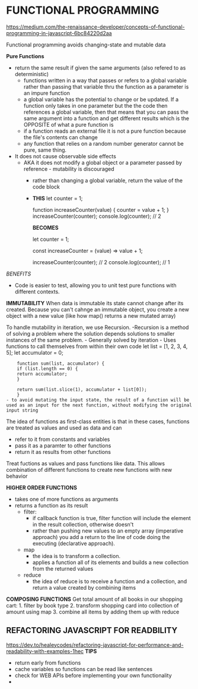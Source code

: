 # FUNCTIONAL PROGRAMMING

https://medium.com/the-renaissance-developer/concepts-of-functional-programming-in-javascript-6bc84220d2aa

Functional programming avoids changing-state and mutable data

**Pure Functions** 
  - return the same result if given the same arguments (also refered to as deterministic)
      - functions written in a way that passes or refers to a global variable rather than passing that variable thru the function as a parameter is an impure function
      - a global variable has the potential to change or be updated.  If a function only takes in one parameter but the the code then references a global variable, then that means that you can pass the same argument into a function and get different results which is the OPPOSITE of what a pure function is
      - if a function reads an external file it is not a pure function because the file's contents can change
      - any function that relies on a random number generator cannot be pure, same thing. 
  - It does not cause observable side effects
      - AKA it does not modify a global object or a parameter passed by reference - mutability is discouraged
          - rather than changing a global variable, return the value of the code block
          - **THIS**
            let counter = 1;

            function increaseCounter(value) {
            counter = value + 1;
            }
            increaseCounter(counter);
            console.log(counter); // 2

            **BECOMES**

            let counter = 1;

            const increaseCounter = (value) => value + 1;

            increaseCounter(counter); // 2
            console.log(counter); // 1    

*BENEFITS*
- Code is easier to test, allowing you to unit test pure functions with different contexts.

**IMMUTABILITY** 
When data is immutable its state cannot change after its created. Because you can't cahnge an immutable object, you create a new object with a new value (like how map() returns a new mutated array)

To handle mutability in iteration, we use Recursion.
  -Recursion is a method of solving a problem where the solution depends solutions to smaller instances of the same problem. 
    - Generally solved by iteration
    - Uses functions to call themselves from within their own code
        let list = [1, 2, 3, 4, 5];
        let accumulator = 0;

        function sum(list, accumulator) {
        if (list.length == 0) {
        return accumulator;
        }

        return sum(list.slice(1), accumulator + list[0]);
        }
    - to avoid mutating the input state, the result of a function will be used as an input for the next function, without modifying the original input string

The idea of functions as first-class entities is that in these cases, functions are treated as values and used as data and can 
  - refer to it from constants and variables
  - pass it as a paramter to other functions 
  - return it as results from other functions

Treat fuctions as values and pass functions like data.  This allows combination of different functions to create new functions with new behavior

**HIGHER ORDER FUNCTIONS** 
  - takes one of more functions as arguments 
  - returns a function as its result
      - filter: 
        - if callback function is true, filter function will include the element in the result collection, otherwise doesn't
        - rather than pushing new values to an empty array (imperative approach) you add a return to the line of code doing the executing (declarative approach).  
      - map
        - the idea is to transform a collection.
        - applies a function all of its elements and builds a new collection from the returned values
      - reduce
        - the idea of reduce is to receive a function and a collection, and return a value created by combining items

**COMPOSING FUNCTIONS**
Get total amount of all books in our shopping cart: 
    1. filter by book type
    2. transform shopping card into collection of amount using map
    3. combine all items by adding them up with reduce
<!-- -----
  let shoppingCart = [
  { productTitle: "Functional Programming", type: "books", amount: 10 },
  { productTitle: "Kindle", type: "eletronics", amount: 30 },
  { productTitle: "Shoes", type: "fashion", amount: 20 },
  { productTitle: "Clean Code", type: "books", amount: 60 }
]

const byBooks = (order) => order.type == "books";
const getAmount = (order) => order.amount;
const sumAmount = (acc, amount) => acc + amount;

function getTotalAmount(shoppingCart) {
  return shoppingCart
    .filter(byBooks)
    .map(getAmount)
    .reduce(sumAmount, 0);
}

getTotalAmount(shoppingCart); // 70
----- -->

## REFACTORING JAVASCRIPT FOR READBILITY
https://dev.to/healeycodes/refactoring-javascript-for-performance-and-readability-with-examples-1hec
**TIPS**
  - return early from functions
  - cache variables so functions can be read like sentences 
  - check for WEB APIs before implementing your own functionality 
  - 



